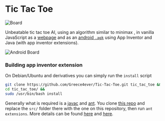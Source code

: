 # Tic Tac Toe

![Board](https://i.imgur.com/TKpbXgr.png)

Unbeatable tic tac toe AI, using an algorithm similar to minimax , in vanilla JavaScript as a [webpage]( https://greece4ever.github.io/Tic-Tac-Toe/ ) and as an [android `.apk`](https://github.com/Greece4ever/Tic-Tac-Toe/releases/tag/0.0.1) using App Inventor and Java (with app inventor extensions).

![Android Board](https://i.imgur.com/w1R19kb.png)

### Building app inventor extension

On Debian/Ubuntu and derivatives you can simply run the `install` script
```sh
git clone https://github.com/Greece4ever/Tic-Tac-Toe.git tic_tac_toe && 
cd tic_tac_toe/ &&
sudo /usr/bin/bash install
```
Generally what is required is a [javac](https://docs.oracle.com/javase/7/docs/technotes/tools/windows/javac.html) and [ant](https://ant.apache.org/). You clone [this repo](https://github.com/mit-cml/extension-template) and replace the `src/` folder there with the one on this repository, then run `ant extensions`. More details can be found [here](https://saitwalshreyash19.medium.com/writing-your-first-app-inventor-2-extension-dc6d5d4ff824) and [here](https://saitwalshreyash19.medium.com/writing-extensions-for-app-inventor-2-and-kodular-7d20092bff16).
